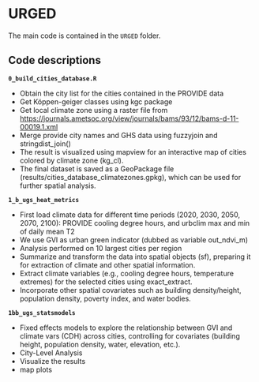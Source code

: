 # URGED
 The main code is contained in the `URGED` folder.
 
## Code descriptions
 
**`0_build_cities_database.R`**

- Obtain the city list for the cities contained in the PROVIDE data
- Get Köppen-geiger classes using kgc package
- Get local climate zone using a raster file from https://journals.ametsoc.org/view/journals/bams/93/12/bams-d-11-00019.1.xml 
- Merge provide city names and GHS data using fuzzyjoin and stringdist_join()
- The result is visualized using mapview for an interactive map of cities colored by climate zone (kg_cl).
- The final dataset is saved as a GeoPackage file (results/cities_database_climatezones.gpkg), which can be used for further spatial analysis.

**`1_b_ugs_heat_metrics`**

- First load climate data for different time periods (2020, 2030, 2050, 2070, 2100): PROVIDE cooling degree hours, and urbclim max and min of daily mean T2
- We use GVI as urban green indicator (dubbed as variable out_ndvi_m)
- Analysis performed on 10 largest cities per region
- Summarize and transform the data into spatial objects (sf), preparing it for extraction of climate and other spatial information.
- Extract climate variables (e.g., cooling degree hours, temperature extremes) for the selected cities using exact_extract.
- Incorporate other spatial covariates such as building density/height, population density, poverty index, and water bodies.

**`1bb_ugs_statsmodels`**

- Fixed effects models to explore the relationship between GVI and climate vars (CDH) across cities, controlling for covariates (building height, population density, water, elevation, etc.).
- City-Level Analysis
- Visualize the results
- map plots